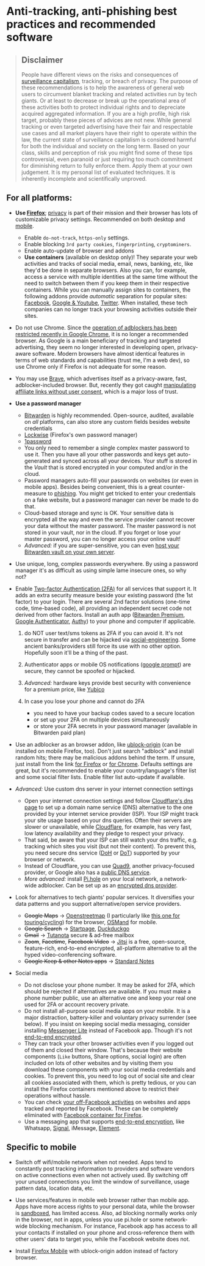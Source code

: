 # Anti-tracking, anti-phishing best practices and recommended software

> ## Disclaimer
> People have different views on the risks and consequences of [surveillance capitalism](https://en.wikipedia.org/wiki/Surveillance_capitalism), tracking, or breach of privacy.
> The purpose of these recommendations is to help the awareness of general web users to circumvent blanket tracking and related activities run by tech giants. Or at least to decrease or break up the operational area of these activities both to protect individual rights and to depreciate acquired aggregated information. If you are a high profile, high risk target, probably these pieces of advices are not new.
> While general tracking or even targeted advertising have their fair and respectable use cases and all market players have their right to operate within the law, the current state of surveillance capitalism is considered harmful for both the individual and society on the long term.
> Based on your class, skills and perception of risk you might find some of these tips controversial, even paranoid or just requiring too much commitment for diminishing return to fully enforce them. Apply them at your own judgement.
> It is my personal list of evaluated techniques. It is inherently incomplete and scientifically unproved.

## For all platforms:

- **Use [Firefox](https://www.mozilla.org/en-US/firefox/browsers/)**; [privacy](https://www.mozilla.org/en-US/firefox/privacy/) is part of their mission and their browser has lots of customizable privacy settings. Recommended on both desktop and [mobile](https://www.mozilla.org/en-US/firefox/mobile/).

  - Enable `do-not-track`, `https-only` settings.
  - Enable blocking `3rd party cookies`, `fingerprinting`, `cryptominers`.
  - Enable auto-update of browser and addons
  - **Use containers** (available on desktop only)! They separate your web activities and tracks of social media, email, news, banking, etc, like they'd be done in separate browsers. Also you can, for example, access a service with multiple identities at the same time without the need to switch between them if you keep them in their respective containers. While you can manually assign sites to containers, the following addons provide _automatic_ separation for popular sites: [Facebook](https://addons.mozilla.org/en-US/firefox/addon/facebook-container/), [Google & Youtube](https://addons.mozilla.org/en-US/firefox/addon/google-contain-integrations/), [Twitter](https://addons.mozilla.org/en-US/firefox/addon/twitter-container/). When installed, these tech companies can no longer track your browsing activities outside their sites.

- Do not use Chrome. Since the [operation of adblockers has been restricted recently in Google Chrome](https://www.ghacks.net/2019/10/12/the-end-of-ublock-origin-for-google-chrome/), it is no longer a recommended browser. As Google is a main beneficiary of tracking and targeted advertising, they seem no longer interested in developing open, privacy-aware software. Modern browsers have almost identical features in terms of web standards and capabilities (trust me, I'm a web dev), so use Chrome only if Firefox is not adequate for some reason.

- You may use [Brave](https://brave.com/), which advertises itself as a privacy-aware, fast, adblocker-included browser. But, recently they got caught [manipulating affiliate links without user consent](https://davidgerard.co.uk/blockchain/2020/06/06/the-brave-web-browser-is-hijacking-links-and-inserting-affiliate-codes/), which is a major loss of trust.

- **Use a password manager**

    - [Bitwarden](https://bitwarden.com/) is highly recommended. Open-source, audited, available on _all_ platforms, can also store any custom fields besides website credentials
    - [Lockwise](https://www.mozilla.org/en-US/firefox/lockwise/) (Firefox's own password manager)
    - [1password](https://1password.com/)
    - You only need to remember a single complex master password to use it. Then you have all your other passwords and keys get auto-generated and synced across all your devices. Your stuff is stored in the _Vault_ that is stored encrypted in your computed and/or in the cloud.
    - Password managers auto-fill your passwords on websites (or even in mobile apps). Besides being convenient, this is a great counter-measure to [phishing](https://en.wikipedia.org/wiki/Phishing). You might get tricked to enter your credentials on a fake website, but a password manager can never be made to do that.
    - Cloud-based storage and sync is OK. Your sensitive data is encrypted all the way and even the service provider cannot recover your data without the master password. The master password is not stored in your vault, nor in the cloud. If you forget or lose your master password, you can no longer access your online vault!
    - _Advanced:_ if you are super-sensitive, you can even [host your Bitwarden vault on your own server](https://bitwarden.com/open-source/).

- Use unique, long, complex passwords everywhere. By using a password manager it's as difficult as using simple lame insecure ones, so why not?

- Enable [Two-factor Authentication (2FA)](https://en.wikipedia.org/wiki/Multi-factor_authentication) for all services that support it. It adds an extra security measure beside your existing password (the 1st factor) to your login. There are several 2nd factor solutions (one-time code, time-based code), all providing an independent secret code not derived from other factors. Install an auth app ([Bitwarden Premium](https://bitwarden.com/pricing/), [Google Authenticator](https://support.google.com/accounts/answer/1066447), [Authy](https://authy.com/)) to your phone and computer if applicable.

  1. do NOT user text/sms tokens as 2FA if you can avoid it. It's not secure in transfer and can be hijacked via [social-engineering](https://en.wikipedia.org/wiki/Social_engineering_(security)). Some ancient banks/providers still force its use with no other option. Hopefully soon it'll be a thing of the past.
  1. Authenticator apps or mobile OS notifications ([google prompt](https://support.google.com/accounts/answer/7026266)) are secure, they cannot be spoofed or hijacked.
  1. _Advanced:_ hardware keys provide best security with convenience for a premium price, like [Yubico](https://www.yubico.com/)
  1. In case you lose your phone and cannot do 2FA

     - you need to have your backup codes saved to a secure location
     - or set up your 2FA on multiple devices simultaneously
     - or store your 2FA secrets in your password manager (available in Bitwarden paid plan)

- Use an adblocker as an browser addon, like [ublock-origin](https://addons.mozilla.org/en-US/firefox/addon/ublock-origin/) (can be installed on mobile Firefox, too).
Don't just search "adblock" and install random hits; there may be malicious addons behind the term. If unsure, just install from the link [for Firefox](https://addons.mozilla.org/en-US/firefox/addon/ublock-origin/) or [for Chrome](https://chrome.google.com/webstore/detail/ublock-origin/cjpalhdlnbpafiamejdnhcphjbkeiagm).
Defaults settings are great, but it's recommended to enable your country/language's filter list and some social filter lists. Enable filter list auto-update if available.

- _Advanced:_ Use custom dns server in your internet connection settings

  - Open your internet connection settings and follow [Cloudflare's dns page](https://1.1.1.1/dns/) to set up a domain name service (DNS) alternative to the one provided by your internet service provider (ISP). Your ISP might track your site usage based on your dns queries. Often their servers are slower or unavailable, while [Cloudflare](https://1.1.1.1/dns/), for example, has very fast, low latency availability and they pledge to respect your privacy.
  - That said, be aware that your ISP can still watch your dns traffic, e.g. tracking which sites you visit (but not their content). To prevent this, you need secure dns service ([DoH](https://en.wikipedia.org/wiki/DNS_over_HTTPS) or [DoT](https://en.wikipedia.org/wiki/DNS_over_TLS)) supported by your browser or network.
  - Instead of Cloudflare, you can use [Quad9](https://www.quad9.net/), another privacy-focused provider, or Google also has a [public DNS service](https://developers.google.com/speed/public-dns/docs/using).
  - _More advanced:_ install [Pi.hole](https://pi-hole.net/) on your local network, a network-wide adblocker. Can be set up as an [encrypted dns provider](https://docs.pi-hole.net/guides/dns-over-https/).

- Look for alternatives to tech giants' popular services. It diversifies your data patterns and you support alternative/open service providers.

  - ~~Google Maps~~ &rarr; [Openstreetmap](https://www.openstreetmap.org/) (I particularly like [this one for touring/cycling](https://en.mapy.cz/turisticka?l=0)) for the browser, [OSMand](https://osmand.net/) for mobile.
  - ~~Google Search~~ &rarr; [Startpage](https://www.startpage.com), [Duckduckgo](https://duckduckgo.com/)
  - ~~Gmail~~ &rarr; [Tutanota](https://www.tutanota.com) secure & ad-free mailbox
  - ~~Zoom~~, ~~Facetime~~, ~~Facebook Video~~ &rarr; [Jitsi](https://jitsi.org/) is a free, open-source, feature-rich, end-to-end encrypted, all-platform alternative to all the hyped video-conferencing software.
  - ~~Google Keep &amp; other Notes apps~~ &rarr; [Standard Notes](https://standardnotes.org/)

- Social media
  - Do not disclose your phone number. It may be asked for 2FA, which should be rejected if alternatives are available. If you must make a phone number public, use an alternative one and keep your real one used for 2FA or account recovery private.
  - Do not install all-purpose social media apps on your mobile. It is a major distraction, battery-killer and voluntary privacy surrender (see below). If you insist on keeping social media messaging, consider installing [Messenger Lite](https://play.google.com/store/apps/details?id=com.facebook.mlite) instead of Facebook app. Though it's not [end-to-end encrypted](https://en.wikipedia.org/wiki/End-to-end_encryption).
  - They can track your other browser activities even if you logged out of them and closed their window. That's because their website components (`Like` buttons, Share options, social login) are often included on lots of other websites and by visiting them you download these components with your social media credentials and cookies. To prevent this, you need to log out of social site and clear all cookies associated with them, which is pretty tedious, or you can install the Firefox containers mentioned above to restrict their operations without hassle.
  - You can check [your off-Facebook activities](https://www.facebook.com/off_facebook_activity/activity_list) on websites and apps tracked and reported by Facebook. These can be completely eliminated with [Facebook container for Firefox](https://addons.mozilla.org/en-US/firefox/addon/facebook-container/).
  - Use a messaging app that supports [end-to-end encryption](https://en.wikipedia.org/wiki/End-to-end_encryption), like Whatsapp, [Signal](https://signal.org/), iMessage, [Element](https://element.io/).

## Specific to mobile

- Switch off wifi/mobile network when not needed. Apps tend to constantly post tracking information to providers and software vendors on active connections even when not actively used. By switching off your unused connections you limit the window of surveillance, usage pattern data, location data, etc.

- Use services/features in mobile web browser rather than mobile app. Apps have more access rights to your personal data, while the browser is [sandboxed](https://en.wikipedia.org/wiki/Sandbox_(computer_security)), has limited access. Also, ad blocking normally works only in the browser, not in apps, unless you use pi.hole or some network-wide blocking mechanism. For instance, Facebook app has access to all your contacts if installed on your phone and cross-reference them with other users' data to target you, while the Facebook website does not.

- Install [Firefox Mobile](https://www.mozilla.org/en-US/firefox/mobile/) with ublock-origin addon instead of factory browser.
